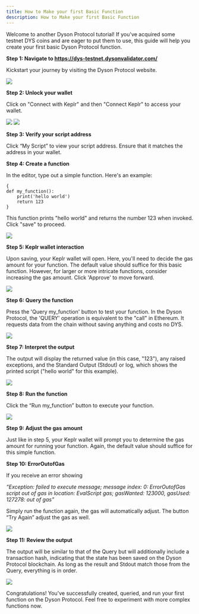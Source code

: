 ```yaml
---
title: How to Make your first Basic Function
description: How to Make your first Basic Function
---
```

Welcome to another Dyson Protocol tutorial! If you've acquired some testnet DYS coins and are eager to put them to use, this guide will help you create your first basic Dyson Protocol function.

**Step 1: Navigate to https://dys-testnet.dysonvalidator.com/**

Kickstart your journey by visiting the Dyson Protocol website.

![](./1.png)

**Step 2: Unlock your wallet**

Click on "Connect with Keplr" and then "Connect Keplr" to access your wallet.

![](./2.png)
![](./2.1.png)

**Step 3: Verify your script address**

Click “My Script”  to view your script address. Ensure that it matches the address in your wallet.


**Step 4: Create a function**

In the editor, type out a simple function. Here's an example:

```
{
def my_function():
    print('hello world')
    return 123
}
```
This function prints "hello world" and returns the number 123 when invoked. Click "save" to proceed. 

![](./4.png)

**Step 5: Keplr wallet interaction**

Upon saving, your Keplr wallet will open. Here, you'll need to decide the gas amount for your function. The default value should suffice for this basic function. However, for larger or more intricate functions, consider increasing the gas amount. Click 'Approve' to move forward.

![](./5.png)

**Step 6: Query the function**

Press the 'Query my_function' button to test your function. In the Dyson Protocol, the 'QUERY' operation is equivalent to the "call" in Ethereum. It requests data from the chain without saving anything and costs no DYS.

![](./6.png)

**Step 7: Interpret the output**

The output will display the returned value (in this case, "123"), any raised exceptions, and the Standard Output (Stdout) or log, which shows the printed script ("hello world" for this example).

![](./7.png)

**Step 8: Run the function**

Click the “Run my_function” button to execute your function.

![](./8.png)

**Step 9: Adjust the gas amount**

Just like in step 5, your Keplr wallet will prompt you to determine the gas amount for running your function. Again, the default value should suffice for this simple function.


**Step 10: ErrorOutofGas**

If you receive an error showing

*“Exception: failed to execute message; message index: 0: ErrorOutofGas script out of gas in location: EvalScript gas; gasWanted: 123000, gasUsed: 127278: out of gas”*

Simply run the function again, the gas will automatically adjust. The button “Try Again” adjust the gas as well.

![](./9.png)


**Step 11: Review the output**

The output will be similar to that of the Query but will additionally include a transaction hash, indicating that the state has been saved on the Dyson Protocol  blockchain. As long as the result and Stdout match those from the Query, everything is in order.

![](./10.png)

Congratulations! You've successfully created, queried, and run your first function on the Dyson Protocol. Feel free to experiment with more complex functions now.
